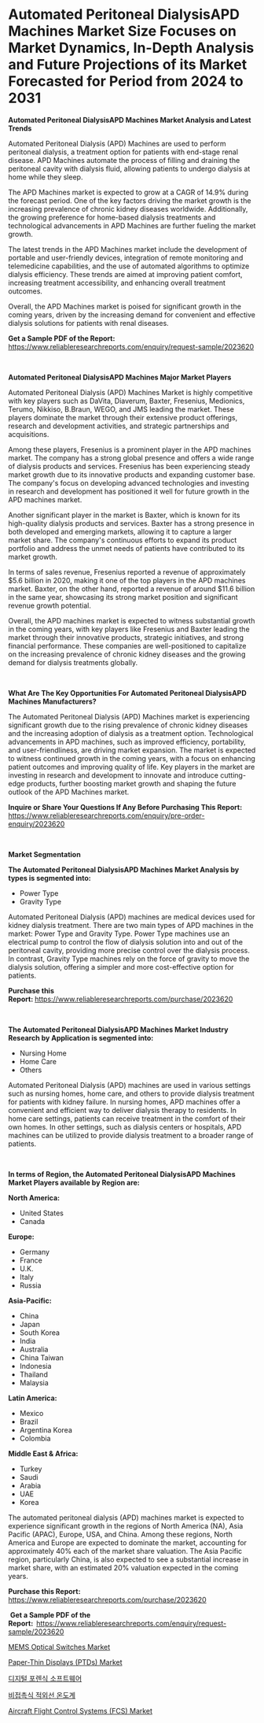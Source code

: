<p><h1>Automated Peritoneal DialysisAPD Machines Market Size Focuses on Market Dynamics, In-Depth Analysis and Future Projections of its Market Forecasted for Period from 2024 to 2031</h1></p><p><strong>Automated Peritoneal DialysisAPD Machines Market Analysis and Latest Trends</strong></p>
<p><p>Automated Peritoneal Dialysis (APD) Machines are used to perform peritoneal dialysis, a treatment option for patients with end-stage renal disease. APD Machines automate the process of filling and draining the peritoneal cavity with dialysis fluid, allowing patients to undergo dialysis at home while they sleep.</p><p>The APD Machines market is expected to grow at a CAGR of 14.9% during the forecast period. One of the key factors driving the market growth is the increasing prevalence of chronic kidney diseases worldwide. Additionally, the growing preference for home-based dialysis treatments and technological advancements in APD Machines are further fueling the market growth.</p><p>The latest trends in the APD Machines market include the development of portable and user-friendly devices, integration of remote monitoring and telemedicine capabilities, and the use of automated algorithms to optimize dialysis efficiency. These trends are aimed at improving patient comfort, increasing treatment accessibility, and enhancing overall treatment outcomes.</p><p>Overall, the APD Machines market is poised for significant growth in the coming years, driven by the increasing demand for convenient and effective dialysis solutions for patients with renal diseases.</p></p>
<p><strong>Get a Sample PDF of the Report:&nbsp;</strong> <a href="https://www.reliableresearchreports.com/enquiry/request-sample/2023620">https://www.reliableresearchreports.com/enquiry/request-sample/2023620</a></p>
<p>&nbsp;</p>
<p><strong>Automated Peritoneal DialysisAPD Machines Major Market Players</strong></p>
<p><p>Automated Peritoneal Dialysis (APD) Machines Market is highly competitive with key players such as DaVita, Diaverum, Baxter, Fresenius, Medionics, Terumo, Nikkiso, B.Braun, WEGO, and JMS leading the market. These players dominate the market through their extensive product offerings, research and development activities, and strategic partnerships and acquisitions.</p><p>Among these players, Fresenius is a prominent player in the APD machines market. The company has a strong global presence and offers a wide range of dialysis products and services. Fresenius has been experiencing steady market growth due to its innovative products and expanding customer base. The company's focus on developing advanced technologies and investing in research and development has positioned it well for future growth in the APD machines market.</p><p>Another significant player in the market is Baxter, which is known for its high-quality dialysis products and services. Baxter has a strong presence in both developed and emerging markets, allowing it to capture a larger market share. The company's continuous efforts to expand its product portfolio and address the unmet needs of patients have contributed to its market growth.</p><p>In terms of sales revenue, Fresenius reported a revenue of approximately $5.6 billion in 2020, making it one of the top players in the APD machines market. Baxter, on the other hand, reported a revenue of around $11.6 billion in the same year, showcasing its strong market position and significant revenue growth potential.</p><p>Overall, the APD machines market is expected to witness substantial growth in the coming years, with key players like Fresenius and Baxter leading the market through their innovative products, strategic initiatives, and strong financial performance. These companies are well-positioned to capitalize on the increasing prevalence of chronic kidney diseases and the growing demand for dialysis treatments globally.</p></p>
<p>&nbsp;</p>
<p><strong>What Are The Key Opportunities For Automated Peritoneal DialysisAPD Machines Manufacturers?</strong></p>
<p><p>The Automated Peritoneal Dialysis (APD) Machines market is experiencing significant growth due to the rising prevalence of chronic kidney diseases and the increasing adoption of dialysis as a treatment option. Technological advancements in APD machines, such as improved efficiency, portability, and user-friendliness, are driving market expansion. The market is expected to witness continued growth in the coming years, with a focus on enhancing patient outcomes and improving quality of life. Key players in the market are investing in research and development to innovate and introduce cutting-edge products, further boosting market growth and shaping the future outlook of the APD Machines market.</p></p>
<p><strong>Inquire or Share Your Questions If Any Before Purchasing This Report:</strong> <a href="https://www.reliableresearchreports.com/enquiry/pre-order-enquiry/2023620">https://www.reliableresearchreports.com/enquiry/pre-order-enquiry/2023620</a></p>
<p>&nbsp;</p>
<p><strong>Market Segmentation</strong></p>
<p><strong>The Automated Peritoneal DialysisAPD Machines Market Analysis by types is segmented into:</strong></p>
<p><ul><li>Power Type</li><li>Gravity Type</li></ul></p>
<p><p>Automated Peritoneal Dialysis (APD) machines are medical devices used for kidney dialysis treatment. There are two main types of APD machines in the market: Power Type and Gravity Type. Power Type machines use an electrical pump to control the flow of dialysis solution into and out of the peritoneal cavity, providing more precise control over the dialysis process. In contrast, Gravity Type machines rely on the force of gravity to move the dialysis solution, offering a simpler and more cost-effective option for patients.</p></p>
<p><strong>Purchase this Report:&nbsp;</strong><a href="https://www.reliableresearchreports.com/purchase/2023620">https://www.reliableresearchreports.com/purchase/2023620</a></p>
<p>&nbsp;</p>
<p><strong>The Automated Peritoneal DialysisAPD Machines Market Industry Research by Application is segmented into:</strong></p>
<p><ul><li>Nursing Home</li><li>Home Care</li><li>Others</li></ul></p>
<p><p>Automated Peritoneal Dialysis (APD) machines are used in various settings such as nursing homes, home care, and others to provide dialysis treatment for patients with kidney failure. In nursing homes, APD machines offer a convenient and efficient way to deliver dialysis therapy to residents. In home care settings, patients can receive treatment in the comfort of their own homes. In other settings, such as dialysis centers or hospitals, APD machines can be utilized to provide dialysis treatment to a broader range of patients.</p></p>
<p>&nbsp;</p>
<p><strong>In terms of Region, the Automated Peritoneal DialysisAPD Machines Market Players available by Region are:</strong></p>
<p>
    <p> <strong> North America: </strong>
        <ul>
            <li>United States</li>
            <li>Canada</li>
        </ul>
        </p> 
    <p> <strong> Europe: </strong>
        <ul>
            <li>Germany</li>
            <li>France</li>
            <li>U.K.</li>
            <li>Italy</li>
            <li>Russia</li>
        </ul>
        </p> 
    <p> <strong> Asia-Pacific: </strong>
        <ul>
            <li>China</li>
            <li>Japan</li>
            <li>South Korea</li>
            <li>India</li>
            <li>Australia</li>
            <li>China Taiwan</li>
            <li>Indonesia</li>
            <li>Thailand</li>
            <li>Malaysia</li>
        </ul>
        </p> 
    <p> <strong> Latin America: </strong>
        <ul>
            <li>Mexico</li>
            <li>Brazil</li>
            <li>Argentina Korea</li>
            <li>Colombia</li>
        </ul>
        </p> 
    <p> <strong> Middle East & Africa: </strong>
        <ul>
            <li>Turkey</li>
            <li>Saudi</li>
            <li>Arabia</li>
            <li>UAE</li>
            <li>Korea</li>
        </ul>
    </p>
    </p>
<p><p>The automated peritoneal dialysis (APD) machines market is expected to experience significant growth in the regions of North America (NA), Asia Pacific (APAC), Europe, USA, and China. Among these regions, North America and Europe are expected to dominate the market, accounting for approximately 40% each of the market share valuation. The Asia Pacific region, particularly China, is also expected to see a substantial increase in market share, with an estimated 20% valuation expected in the coming years.</p></p>
<p><strong>Purchase this Report: </strong><a href="https://www.reliableresearchreports.com/purchase/2023620">https://www.reliableresearchreports.com/purchase/2023620</a></p>
<p>&nbsp;<strong>Get a Sample PDF of the Report:&nbsp;&nbsp;</strong><a href="https://www.reliableresearchreports.com/enquiry/request-sample/2023620">https://www.reliableresearchreports.com/enquiry/request-sample/2023620</a></p>
<p><strong></strong></p>
<p><p><a href="https://zircon-bluebell-299.notion.site/MEMS-Optical-Switches-Market-Dynamics-2024-2031-Also-about-Its-Market-Trends-Projections-and-Oppo-c7df379c622845af98db5a76b4780082">MEMS Optical Switches Market</a></p><p><a href="https://view.publitas.com/reportprime-1/paper-thin-displays-ptds-market-size-share-trends-analysis-report-by-material-by-type-by-end-user-by-region-and-segment-forecasts-2024-2031/">Paper-Thin Displays (PTDs) Market</a></p><p><a href="https://medium.com/@donovanvioliy49qi80cb1qtv/%EB%94%94%EC%A7%80%ED%84%B8-%ED%8F%AC%EB%A0%8C%EC%8B%9D-%EC%86%8C%ED%94%84%ED%8A%B8%EC%9B%A8%EC%96%B4-%EC%8B%9C%EC%9E%A5-2031%EB%85%84%EA%B9%8C%EC%A7%80%EC%9D%98-%ED%8A%B8%EB%A0%8C%EB%93%9C-%EC%98%88%EC%B8%A1-%EB%B0%8F-%EA%B2%BD%EC%9F%81-%EB%B6%84%EC%84%9D-5f8553a4570c">디지털 포렌식 소프트웨어</a></p><p><a href="https://medium.com/@robandloriedavis/%ED%84%B0%EC%B9%98-%EC%97%86%EB%8A%94-%EC%A0%81%EC%99%B8%EC%84%A0-%EC%98%A8%EB%8F%84%EA%B3%84-%EC%8B%9C%EC%9E%A5-%EB%8F%99%ED%96%A5-%EB%B0%8F-%EC%8B%9C%EC%9E%A5-%EB%B6%84%EC%84%9D%EC%9D%80-2024-2031%EB%85%84-%EA%B8%B0%EA%B0%84%EC%9D%84-%EB%8C%80%EC%83%81%EC%9C%BC%EB%A1%9C-%EC%98%88%EC%B8%A1%EB%90%98%EC%97%88%EC%8A%B5%EB%8B%88%EB%8B%A4-c9ed883b934a">비접촉식 적외선 온도계</a></p><p><a href="https://view.publitas.com/reportprime-1/aircraft-flight-control-systems-fcs-market-provides-detailed-segmentation-of-this-market-based-on-type-application-and-region-and-forecast-for-the-period-from-2024-2031/">Aircraft Flight Control Systems (FCS) Market</a></p></p>